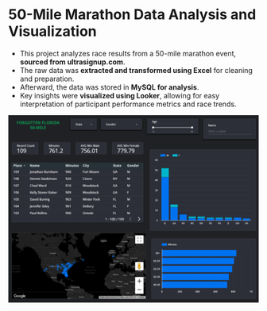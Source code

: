 # 50-Mile Marathon Data Analysis and Visualization

- This project analyzes race results from a 50-mile marathon event, **sourced from ultrasignup.com**.
- The raw data was **extracted and transformed using Excel** for cleaning and preparation.
- Afterward, the data was stored in **MySQL for analysis**.
- Key insights were **visualized using Looker**, allowing for easy interpretation of participant performance metrics and race trends.

![Race Dashboard](https://github.com/chiragkadam-07/My-Projects/blob/main/LOOKER/Race%20Analysis%20Dashboard.png)
